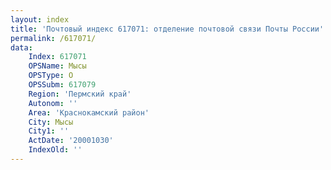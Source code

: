 ```yaml
---
layout: index
title: 'Почтовый индекс 617071: отделение почтовой связи Почты России'
permalink: /617071/
data:
    Index: 617071
    OPSName: Мысы
    OPSType: О
    OPSSubm: 617079
    Region: 'Пермский край'
    Autonom: ''
    Area: 'Краснокамский район'
    City: Мысы
    City1: ''
    ActDate: '20001030'
    IndexOld: ''
---
```

